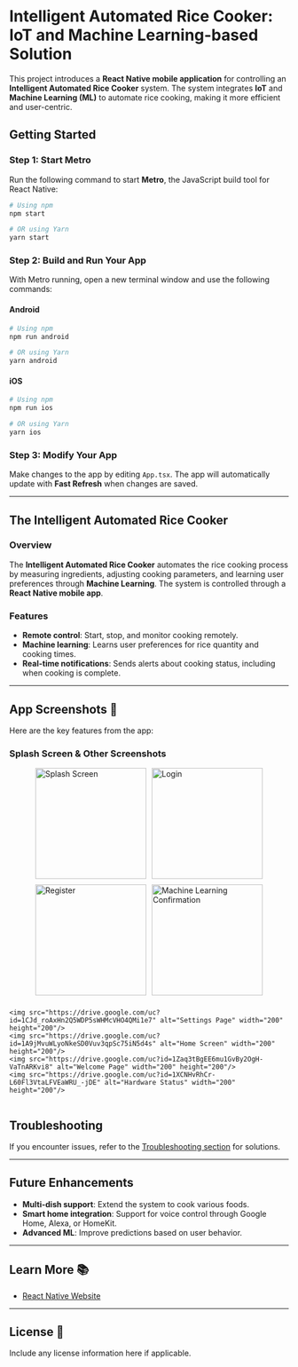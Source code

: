 
# Intelligent Automated Rice Cooker: IoT and Machine Learning-based Solution

This project introduces a **React Native mobile application** for controlling an **Intelligent Automated Rice Cooker** system. The system integrates **IoT** and **Machine Learning (ML)** to automate rice cooking, making it more efficient and user-centric.

## Getting Started

### Step 1: Start Metro

Run the following command to start **Metro**, the JavaScript build tool for React Native:

```sh
# Using npm
npm start

# OR using Yarn
yarn start
```

### Step 2: Build and Run Your App

With Metro running, open a new terminal window and use the following commands:

#### Android

```sh
# Using npm
npm run android

# OR using Yarn
yarn android
```

#### iOS

```sh
# Using npm
npm run ios

# OR using Yarn
yarn ios
```

### Step 3: Modify Your App

Make changes to the app by editing `App.tsx`. The app will automatically update with **Fast Refresh** when changes are saved.

---

## The Intelligent Automated Rice Cooker

### Overview

The **Intelligent Automated Rice Cooker** automates the rice cooking process by measuring ingredients, adjusting cooking parameters, and learning user preferences through **Machine Learning**. The system is controlled through a **React Native mobile app**.

### Features

- **Remote control**: Start, stop, and monitor cooking remotely.
- **Machine learning**: Learns user preferences for rice quantity and cooking times.
- **Real-time notifications**: Sends alerts about cooking status, including when cooking is complete.

---

## App Screenshots 📱

Here are the key features from the app:

### **Splash Screen & Other Screenshots**

<div style="display: flex; flex-wrap: wrap; gap: 10px; justify-content: center;">
    <img src="https://drive.google.com/uc?id=1XWyln2COa6d5VbxjXGZUNyIPjUaGrrW7" alt="Splash Screen" width="200" height="200"/>
    <img src="https://drive.google.com/uc?id=1pdVcPwKQCoL7gRWVoj9DinyldwlFbEj0" alt="Login" width="200" height="200"/>
    <img src="https://drive.google.com/uc?id=1M9e-O9xTxlrOEd0ucF9GSmbTnHmjEg79" alt="Register" width="200" height="200"/>
    <img src="https://drive.google.com/uc?id=1c5Wq4camCW7diD_JoTY3Bk2en65dKjna" alt="Machine Learning Confirmation" width="200" height="200"/>

    <img src="https://drive.google.com/uc?id=1CJd_roAxHn2Q5WDP5sWHMcVHO4QMi1e7" alt="Settings Page" width="200" height="200"/>
    <img src="https://drive.google.com/uc?id=1A9jMvuWLyoNkeSD0Vuv3qpSc75iN5d4s" alt="Home Screen" width="200" height="200"/>
    <img src="https://drive.google.com/uc?id=1Zaq3tBgEE6mu1GvBy2OgH-VaTnARKvi8" alt="Welcome Page" width="200" height="200"/>
    <img src="https://drive.google.com/uc?id=1XCNHvRhCr-L60Fl3VtaLFVEaWRU_-jDE" alt="Hardware Status" width="200" height="200"/>
</div>


## Troubleshooting

If you encounter issues, refer to the [Troubleshooting section](https://reactnative.dev/docs/troubleshooting) for solutions.

---

## Future Enhancements

- **Multi-dish support**: Extend the system to cook various foods.
- **Smart home integration**: Support for voice control through Google Home, Alexa, or HomeKit.
- **Advanced ML**: Improve predictions based on user behavior.

---

## Learn More 📚

- [React Native Website](https://reactnative.dev)

---

## License 📄

Include any license information here if applicable.
